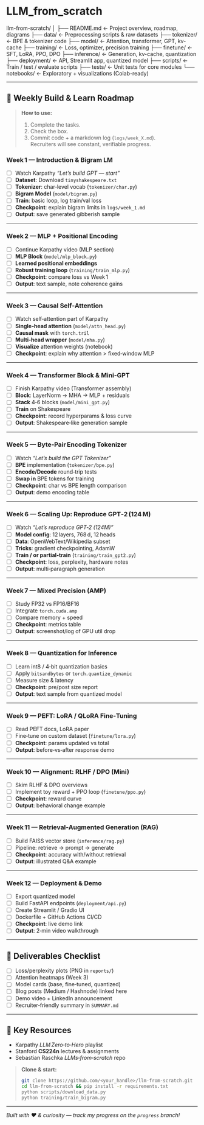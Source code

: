 # LLM_from_scratch

llm-from-scratch/
│
├── README.md                        <- Project overview, roadmap, diagrams
├── data/                            <- Preprocessing scripts & raw datasets
├── tokenizer/                       <- BPE & tokenizer code
├── model/                           <- Attention, transformer, GPT, kv-cache
├── training/                        <- Loss, optimizer, precision training
├── finetune/                        <- SFT, LoRA, PPO, DPO
├── inference/                       <- Generation, kv-cache, quantization
├── deployment/                      <- API, Streamlit app, quantized model
├── scripts/                         <- Train / test / evaluate scripts
├── tests/                           <- Unit tests for core modules
└── notebooks/                       <- Exploratory + visualizations (Colab-ready)


---

## 📅 Weekly Build & Learn Roadmap
> **How to use:**  
> 1. Complete the tasks.  
> 2. Check the box.  
> 3. Commit code + a markdown log (`logs/week_X.md`).  
> Recruiters will see constant, verifiable progress.

### Week 1 — Introduction & Bigram LM
- [ ] Watch Karpathy *“Let’s build GPT — start”*  
- [ ] **Dataset**: Download `tinyshakespeare.txt`
- [ ] **Tokenizer**: char‑level vocab (`tokenizer/char.py`)
- [ ] **Bigram Model** (`model/bigram.py`)
- [ ] **Train**: basic loop, log train/val loss
- [ ] **Checkpoint**: explain bigram limits in `logs/week_1.md`
- [ ] **Output**: save generated gibberish sample

---

### Week 2 — MLP + Positional Encoding
- [ ] Continue Karpathy video (MLP section)
- [ ] **MLP Block** (`model/mlp_block.py`)
- [ ] **Learned positional embeddings**
- [ ] **Robust training loop** (`training/train_mlp.py`)
- [ ] **Checkpoint**: compare loss vs Week 1
- [ ] **Output**: text sample, note coherence gains

---

### Week 3 — Causal Self‑Attention
- [ ] Watch self‑attention part of Karpathy
- [ ] **Single‑head attention** (`model/attn_head.py`)
- [ ] **Causal mask** with `torch.tril`
- [ ] **Multi‑head wrapper** (`model/mha.py`)
- [ ] **Visualize** attention weights (notebook)
- [ ] **Checkpoint**: explain why attention > fixed‑window MLP

---

### Week 4 — Transformer Block & Mini‑GPT
- [ ] Finish Karpathy video (Transformer assembly)
- [ ] **Block**: LayerNorm → MHA → MLP + residuals
- [ ] **Stack** 4‑6 blocks (`model/mini_gpt.py`)
- [ ] **Train** on Shakespeare
- [ ] **Checkpoint**: record hyperparams & loss curve
- [ ] **Output**: Shakespeare‑like generation sample

---

### Week 5 — Byte‑Pair Encoding Tokenizer
- [ ] Watch *“Let’s build the GPT Tokenizer”*
- [ ] **BPE** implementation (`tokenizer/bpe.py`)
- [ ] **Encode/Decode** round‑trip tests
- [ ] **Swap in** BPE tokens for training
- [ ] **Checkpoint**: char vs BPE length comparison
- [ ] **Output**: demo encoding table

---

### Week 6 — Scaling Up: Reproduce GPT‑2 (124 M)
- [ ] Watch *“Let’s reproduce GPT‑2 (124M)”*
- [ ] **Model config**: 12 layers, 768 d, 12 heads
- [ ] **Data**: OpenWebText/Wikipedia subset
- [ ] **Tricks**: gradient checkpointing, AdamW
- [ ] **Train / or partial‑train** (`training/train_gpt2.py`)
- [ ] **Checkpoint**: loss, perplexity, hardware notes
- [ ] **Output**: multi‑paragraph generation

---

### Week 7 — Mixed Precision (AMP)
- [ ] Study FP32 vs FP16/BF16
- [ ] Integrate `torch.cuda.amp`
- [ ] Compare memory + speed
- [ ] **Checkpoint**: metrics table
- [ ] **Output**: screenshot/log of GPU util drop

---

### Week 8 — Quantization for Inference
- [ ] Learn int8 / 4‑bit quantization basics
- [ ] Apply `bitsandbytes` or `torch.quantize_dynamic`
- [ ] Measure size & latency
- [ ] **Checkpoint**: pre/post size report
- [ ] **Output**: text sample from quantized model

---

### Week 9 — PEFT: LoRA / QLoRA Fine‑Tuning
- [ ] Read PEFT docs, LoRA paper
- [ ] Fine‑tune on custom dataset (`finetune/lora.py`)
- [ ] **Checkpoint**: params updated vs total
- [ ] **Output**: before‑vs‑after response demo

---

### Week 10 — Alignment: RLHF / DPO (Mini)
- [ ] Skim RLHF & DPO overviews
- [ ] Implement toy reward + PPO loop (`finetune/ppo.py`)
- [ ] **Checkpoint**: reward curve
- [ ] **Output**: behavioral change example

---

### Week 11 — Retrieval‑Augmented Generation (RAG)
- [ ] Build FAISS vector store (`inference/rag.py`)
- [ ] Pipeline: retrieve → prompt → generate
- [ ] **Checkpoint**: accuracy with/without retrieval
- [ ] **Output**: illustrated Q&A example

---

### Week 12 — Deployment & Demo
- [ ] Export quantized model
- [ ] Build FastAPI endpoints (`deployment/api.py`)
- [ ] Create Streamlit / Gradio UI
- [ ] Dockerfile + GitHub Actions CI/CD
- [ ] **Checkpoint**: live demo link
- [ ] **Output**: 2‑min video walkthrough

---

## 🏁 Deliverables Checklist
- [ ] Loss/perplexity plots (PNG in `reports/`)
- [ ] Attention heatmaps (Week 3)
- [ ] Model cards (base, fine‑tuned, quantized)
- [ ] Blog posts (Medium / Hashnode) linked here
- [ ] Demo video + LinkedIn announcement
- [ ] Recruiter‑friendly summary in `SUMMARY.md`

---

## 🔗 Key Resources
- Karpathy *LLM Zero‑to‑Hero* playlist  
- Stanford **CS224n** lectures & assignments  
- Sebastian Raschka *LLMs‑from‑scratch* repo  

> **Clone & start:**  
> ```bash
> git clone https://github.com/<your_handle>/llm-from-scratch.git
> cd llm-from-scratch && pip install -r requirements.txt
> python scripts/download_data.py
> python training/train_bigram.py
> ```

---

*Built with ❤️ & curiosity — track my progress on the `progress` branch!*  
